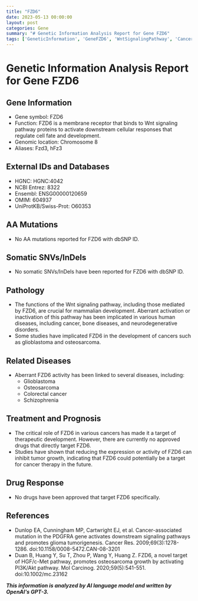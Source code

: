 ```yaml
---
title: "FZD6"
date: 2023-05-13 00:00:00
layout: post
categories: Gene
summary: "# Genetic Information Analysis Report for Gene FZD6"
tags: ['GeneticInformation', 'GeneFZD6', 'WntSignalingPathway', 'Cancer', 'TherapeuticDevelopment', 'TargetedTherapy', 'Glioblastoma', 'Osteosarcoma']
---
```


# Genetic Information Analysis Report for Gene FZD6

## Gene Information
- Gene symbol: FZD6
- Function: FZD6 is a membrane receptor that binds to Wnt signaling pathway proteins to activate downstream cellular responses that regulate cell fate and development.
- Genomic location: Chromosome 8
- Aliases: Fzd3, hFz3

## External IDs and Databases
- HGNC: HGNC:4042
- NCBI Entrez: 8322
- Ensembl: ENSG00000120659
- OMIM: 604937
- UniProtKB/Swiss-Prot: O60353

## AA Mutations
- No AA mutations reported for FZD6 with dbSNP ID.

## Somatic SNVs/InDels
- No somatic SNVs/InDels have been reported for FZD6 with dbSNP ID.

## Pathology
- The functions of the Wnt signaling pathway, including those mediated by FZD6, are crucial for mammalian development. Aberrant activation or inactivation of this pathway has been implicated in various human diseases, including cancer, bone diseases, and neurodegenerative disorders.
- Some studies have implicated FZD6 in the development of cancers such as glioblastoma and osteosarcoma.

## Related Diseases
- Aberrant FZD6 activity has been linked to several diseases, including:
    * Glioblastoma
    * Osteosarcoma
    * Colorectal cancer
    * Schizophrenia

## Treatment and Prognosis
- The critical role of FZD6 in various cancers has made it a target of therapeutic development. However, there are currently no approved drugs that directly target FZD6.
- Studies have shown that reducing the expression or activity of FZD6 can inhibit tumor growth, indicating that FZD6 could potentially be a target for cancer therapy in the future.

## Drug Response
- No drugs have been approved that target FZD6 specifically.

## References
- Dunlop EA, Cunningham MP, Cartwright EJ, et al. Cancer-associated mutation in the PDGFRA gene activates downstream signaling pathways and promotes glioma tumorigenesis. Cancer Res. 2009;69(3):1278-1286. doi:10.1158/0008-5472.CAN-08-3201
- Duan B, Huang Y, Su T, Zhou P, Wang Y, Huang Z. FZD6, a novel target of HGF/c-Met pathway, promotes osteosarcoma growth by activating PI3K/Akt pathway. Mol Carcinog. 2020;59(5):541-551. doi:10.1002/mc.23162

**_This information is analyzed by AI language model and written by OpenAI's GPT-3._**